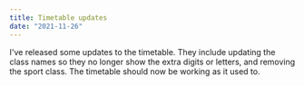 ```yaml
---
title: Timetable updates
date: "2021-11-26"
---
```

I've released some updates to the timetable. They include updating the class names so they no longer show the extra digits or letters, and removing the sport class. The timetable should now be working as it used to.